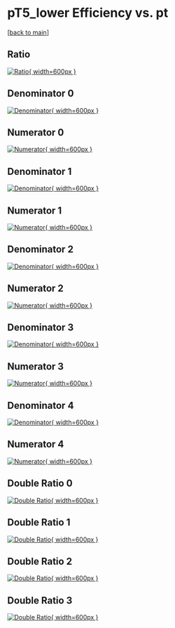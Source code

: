# pT5_lower Efficiency vs. pt

[[back to main](./)]



## Ratio

[![Ratio](../mtv/var/pT5_lower_base_321_-1_eff_pt.png){ width=600px }](../mtv/var/pT5_lower_base_321_-1_eff_pt.pdf)

## Denominator 0

[![Denominator](../mtv/den/pT5_lower_base_321_-1_eff_pt_den0.png){ width=600px }](../mtv/den/pT5_lower_base_321_-1_eff_pt_den0.pdf)

## Numerator 0

[![Numerator](../mtv/num/pT5_lower_base_321_-1_eff_pt_num0.png){ width=600px }](../mtv/num/pT5_lower_base_321_-1_eff_pt_num0.pdf)

## Denominator 1

[![Denominator](../mtv/den/pT5_lower_base_321_-1_eff_pt_den1.png){ width=600px }](../mtv/den/pT5_lower_base_321_-1_eff_pt_den1.pdf)

## Numerator 1

[![Numerator](../mtv/num/pT5_lower_base_321_-1_eff_pt_num1.png){ width=600px }](../mtv/num/pT5_lower_base_321_-1_eff_pt_num1.pdf)

## Denominator 2

[![Denominator](../mtv/den/pT5_lower_base_321_-1_eff_pt_den2.png){ width=600px }](../mtv/den/pT5_lower_base_321_-1_eff_pt_den2.pdf)

## Numerator 2

[![Numerator](../mtv/num/pT5_lower_base_321_-1_eff_pt_num2.png){ width=600px }](../mtv/num/pT5_lower_base_321_-1_eff_pt_num2.pdf)

## Denominator 3

[![Denominator](../mtv/den/pT5_lower_base_321_-1_eff_pt_den3.png){ width=600px }](../mtv/den/pT5_lower_base_321_-1_eff_pt_den3.pdf)

## Numerator 3

[![Numerator](../mtv/num/pT5_lower_base_321_-1_eff_pt_num3.png){ width=600px }](../mtv/num/pT5_lower_base_321_-1_eff_pt_num3.pdf)

## Denominator 4

[![Denominator](../mtv/den/pT5_lower_base_321_-1_eff_pt_den4.png){ width=600px }](../mtv/den/pT5_lower_base_321_-1_eff_pt_den4.pdf)

## Numerator 4

[![Numerator](../mtv/num/pT5_lower_base_321_-1_eff_pt_num4.png){ width=600px }](../mtv/num/pT5_lower_base_321_-1_eff_pt_num4.pdf)

## Double Ratio 0

[![Double Ratio](../mtv/ratio/pT5_lower_base_321_-1_eff_pt_ratio0.png){ width=600px }](../mtv/ratio/pT5_lower_base_321_-1_eff_pt_ratio0.pdf)

## Double Ratio 1

[![Double Ratio](../mtv/ratio/pT5_lower_base_321_-1_eff_pt_ratio1.png){ width=600px }](../mtv/ratio/pT5_lower_base_321_-1_eff_pt_ratio1.pdf)

## Double Ratio 2

[![Double Ratio](../mtv/ratio/pT5_lower_base_321_-1_eff_pt_ratio2.png){ width=600px }](../mtv/ratio/pT5_lower_base_321_-1_eff_pt_ratio2.pdf)

## Double Ratio 3

[![Double Ratio](../mtv/ratio/pT5_lower_base_321_-1_eff_pt_ratio3.png){ width=600px }](../mtv/ratio/pT5_lower_base_321_-1_eff_pt_ratio3.pdf)

